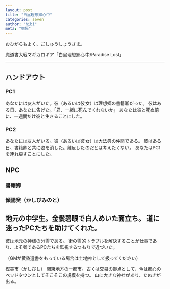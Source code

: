 ```yaml
---
layout: post
title: "白昼理想郷心中"
categories: seven
author: "hibi"
meta: "嫉妬"
---
```


おひがらもよく、ごしゅうしょうさま。

魔道書大戦マギカロギア「白昼理想郷心中/Paradise Lost」


---------------------------

## ハンドアウト
### PC1
あなたには友人がいた。彼（あるいは彼女）は理想郷の書籍卿だった。
彼はある日、あなたに告げた。「君、一緒に死んでくれないか」
あなたは彼と死ぬ前に、一週間だけ彼と生きることにした。

### PC2
あなたには友人がいる。彼（あるいは彼女）は大法典の仲間である。
彼はある日、書籍卿と共に姿を消した。離反したのだとは考えたくない。
あなたはPC1を連れ戻すことにした。

## NPC

### 書籍卿

### 傾陽癸（かしびみのと）
地元の中学生。金髪碧眼で白人めいた面立ち。
道に迷ったPCたちを助けてくれた。
--------------------
彼は地元の神様の分霊である。
街の霊的トラブルを解決することが仕事であり、よそ者であるPCたちを監視するつもりで近づいた。

（GMが黄昏選書をもっている場合は土地神として扱ってください）


樫美市（かしびし）
関東地方の一都市。古くは交易の拠点として、今は都心のベッドタウンとしてそこそこの規模を持つ。
山に大きな神社があり、たぬきが出る。
